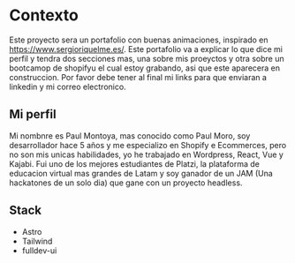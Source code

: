 # Contexto

Este proyecto sera un portafolio con buenas animaciones, inspirado en https://www.sergioriquelme.es/. Este portafolio va a explicar lo que dice mi perfil y tendra dos secciones mas, una sobre mis proeyctos y otra sobre un bootcamop de shopifyu el cual estoy grabando, asi que este aparecera en construccion. Por favor debe tener al final mi links para que enviaran a linkedin y mi correo electronico.

## Mi perfil

Mi nombnre es Paul Montoya, mas conocido como Paul Moro, soy desarrollador hace 5 años y me especializo en Shopify e Ecommerces, pero no son mis unicas habilidades, yo he trabajado en Wordpress, React, Vue y Kajabi. Fui uno de los mejores estudiantes de Platzi, la plataforma de educacion virtual mas grandes de Latam y soy ganador de un JAM (Una hackatones de un solo dia) que gane con un proyecto headless. 

## Stack

- Astro
- Tailwind
- fulldev-ui
